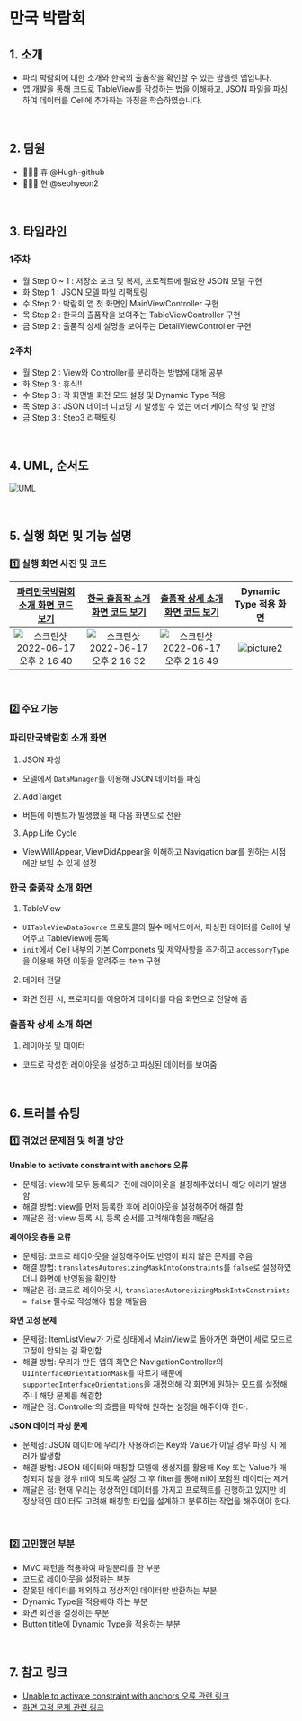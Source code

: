 # 만국 박람회

## 1. 소개
- 파리 박람회에 대한 소개와 한국의 출품작을 확인할 수 있는 팜플렛 앱입니다.
- 앱 개발을 통해 코드로 TableView를 작성하는 법을 이해하고, JSON 파일을 파싱하여 데이터를 Cell에 추가하는 과정을 학습하였습니다.  

<br>

## 2. 팀원
- 🙋🏻‍♂️ 휴 @Hugh-github
- 🙋🏻‍♀️ 현 @seohyeon2

<br>

## 3. 타임라인
### 1주차
- 월 Step 0 ~ 1 : 저장소 포크 및 복제, 프로젝트에 필요한 JSON 모델 구현
- 화 Step 1 : JSON 모델 파일 리팩토링
- 수 Step 2 : 박람회 앱 첫 화면인 MainViewController 구현
- 목 Step 2 : 한국의 출품작을 보여주는 TableViewController 구현
- 금 Step 2 : 출품작 상세 설명을 보여주는 DetailViewController 구현

### 2주차
- 월 Step 2 : View와 Controller를 분리하는 방법에 대해 공부
- 화 Step 3 : 휴식!!
- 수 Step 3 : 각 화면별 회전 모드 설정 및 Dynamic Type 적용
- 목 Step 3 : JSON 데이터 디코딩 시 발생할 수 있는 에러 케이스 작성 및 반영
- 금 Step 3 : Step3 리팩토링
<br>

## 4. UML, 순서도
![UML](https://user-images.githubusercontent.com/50102522/175470689-7ad0b0d9-a4a6-485b-9024-8a6b73b8b949.png)


<br>

## 5. 실행 화면 및 기능 설명
### 1️⃣ 실행 화면 사진 및 코드
|[파리만국박람회 소개 화면 코드 보기](https://github.com/Hugh-github/ios-exposition-universelle/blob/Step2/Expo1900/Expo1900/Controller/MainViewController.swift)|[한국 출품작 소개 화면 코드 보기](https://github.com/Hugh-github/ios-exposition-universelle/blob/Step2/Expo1900/Expo1900/Controller/ItemListViewController.swift)|[출품작 상세 소개 화면 코드 보기](https://github.com/Hugh-github/ios-exposition-universelle/blob/Step2/Expo1900/Expo1900/Controller/DetailViewController.swift)|Dynamic Type 적용 화면|
|:--:|:--:|:--:|:--:|
|![스크린샷 2022-06-17 오후 2 16 40](https://user-images.githubusercontent.com/50102522/174239413-e47d3df1-ca9a-499a-9b92-ca7b7559c75b.png)|![스크린샷 2022-06-17 오후 2 16 32](https://user-images.githubusercontent.com/50102522/174239434-f8f6b5cb-6c24-4e37-82d6-159f662d84f2.png)|![스크린샷 2022-06-17 오후 2 16 49](https://user-images.githubusercontent.com/50102522/174239460-f1b09bb5-ec27-465e-a4c0-4fd7728c619b.png)|![picture2](https://user-images.githubusercontent.com/102569735/175462914-11578d53-dd92-437a-92e5-c81de62b9973.gif)|

<br>

### 2️⃣ 주요 기능

### 파리만국박람회 소개 화면
1. JSON 파싱
  - 모델에서 `DataManager`를 이용해 JSON 데이터를 파싱 
2. AddTarget
  - 버튼에 이벤트가 발생했을 때 다음 화면으로 전환
3. App Life Cycle
  -  ViewWillAppear, ViewDidAppear을 이해하고 Navigation bar를 원하는 시점에만 보일 수 있게 설정

### 한국 출품작 소개 화면
1. TableView
  - `UITableViewDataSource` 프로토콜의 필수 메서드에서, 파싱한 데이터를 Cell에 넣어주고 TableView에 등록
  - `init`에서 Cell 내부의 기본 Componets 및 제약사항을 추가하고 `accessoryType`을 이용해 화면 이동을 알려주는 item 구현
2. 데이터 전달
  - 화면 전환 시, 프로퍼티를 이용하여 데이터를 다음 화면으로 전달해 줌

### 출품작 상세 소개 화면
1. 레이아웃 및 데이터
  - 코드로 작성한 레이아웃을 설정하고 파싱된 데이터를 보여줌 

<br>

## 6. 트러블 슈팅
### 1️⃣ 겪었던 문제점 및 해결 방안
**Unable to activate constraint with anchors 오류**
- 문제점: view에 모두 등록되기 전에 레이아웃을 설정해주었더니 헤당 에러가 발생함
- 해결 방법: view를 먼저 등록한 후에 레이아웃을 설정해주어 해결 함
- 깨달은 점: view 등록 시, 등록 순서를 고려해야함을 깨달음 

**레이아웃 충돌 오류**
- 문제점: 코드로 레이아웃을 설정해주어도 반영이 되지 않은 문제를 겪음
- 해결 방법: `translatesAutoresizingMaskIntoConstraints`를 `false`로 설정하였더니 화면에 반영됨을 확인함
- 깨달은 점: 코드로 레이아웃 시, `translatesAutoresizingMaskIntoConstraints = false` 필수로 작성해야 함을 깨달음

**화면 고정 문제**
- 문제점: ItemListView가 가로 상태에서 MainView로 돌아가면 화면이 세로 모드로 고정이 안되는 걸 확인함
- 해결 방법: 우리가 만든 앱의 화면은 NavigationController의 `UIInterfaceOrientationMask`를 따르기 때문에 `supportedInterfaceOrientations`을 재정의해 각 화면에 원하는 모드를 설정해 주니 해당 문제를 해결함
- 깨달은 점: Controller의 흐름을 파악해 원하는 설정을 해주어야 한다. 

**JSON 데이터 파싱 문제**
- 문제점: JSON 데이터에 우리가 사용하려는 Key와 Value가 아닐 경우 파싱 시 에러가 발생함
- 해결 방법: JSON 데이터와 매칭할 모델에 생성자를 활용해 Key 또는 Value가 매칭되지 않을 경우 nil이 되도록 설정 그 후 filter를 통해 nil이 포함된 데이터는 제거
- 깨달은 점: 현재 우리는 정상적인 데이터를 가지고 프로젝트를 진행하고 있지만 비정상적인 데이터도 고려해 매칭할 타입을 설계하고 분류하는 작업을 해주어야 한다.
<br>

### 2️⃣ 고민했던 부분
- MVC 패턴을 적용하여 파일분리를 한 부분
- 코드로 레이아웃을 설정하는 부분
- 잘못된 데이터를 제외하고 정상적인 데이터만 반환하는 부분
- Dynamic Type을 적용해야 하는 부분
- 화면 회전을 설정하는 부분
- Button title에 Dynamic Type을 적용하는 부분
<br>

##  7. 참고 링크
- [Unable to activate constraint with anchors 오류 관련 링크](https://velog.io/@lina0322/iOSSwift-Unable-to-activate-constraint-with-anchors-%EC%98%A4%EB%A5%98-addSubview)
- [화면 고정 문제 관련 링크](https://velog.io/@wonhee010/%ED%8A%B9%EC%A0%95-ViewController%EC%97%90%EC%84%9C-%ED%99%94%EB%A9%B4-%ED%9A%8C%EC%A0%84-%EC%B2%98%EB%A6%AC)
